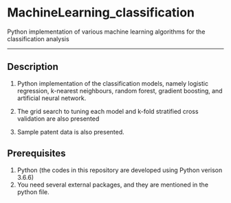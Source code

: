 # MachineLearning_classification
Python implementation of various machine learning algorithms for the classification analysis

***

Description
-----------
1. Python implementation of the classification models, namely logistic regression, k-nearest neighbours, random forest, gradient boosting, and artificial neural network.

2. The grid search to tuning each model and k-fold stratified cross validation are also presented

3. Sample patent data is also presented.

Prerequisites
-------------
1. Python (the codes in this repository are developed using Python verison 3.6.6)
2. You need several external packages, and they are mentioned in the python file.



